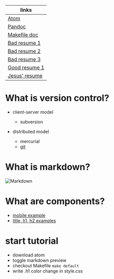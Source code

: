 | links               |
|---------------------|
| [Atom](https://atom.io/) |
| [Pandoc](http://pandoc.org/installing.html) |
| [Makefile doc](http://makefiletutorial.com/) |
| [Bad resume 1](http://www.datacollectionservices.net/p/2017/04/bad-resume-sample-example-of-good-resume-format-example-of-good-intended-for-examples-of-good-and-bad-resumes.gif) |
| [Bad resume 2](http://www.craigkunce.com/job-search/bad_resume_sample3.gif) |
| [Bad resume 3](http://nebula.wsimg.com/5b986e1d80ba7a902a9f5cbb35285118?AccessKeyId=1FA960172D5964949643&disposition=0&alloworigin=1) |
| [Good resume 1]() |
| [Jesus' resume]() |

# What is version control?
- client-server model
  - subversion

- distributed model
  - mercurial
  - [git](https://www.git-scm.com/book/en/v2/images/small-team-flow.png)

# What is markdown?
![Markdown](https://i.github-camo.com/c78b3c01ca7753c84d26706b248adf236cda7d4f/68747470733a2f2f636c6f75642e67697468756275736572636f6e74656e742e636f6d2f6173736574732f3337383032332f31303031333038372f32346363633765632d363134392d313165352d393765612d3533613834326137313565612e706e67)

# What are components?
  - [mobile example](http://coenraets.org/blog/wp-content/uploads/2014/12/uimockscript.png)
  - [title, h1, h2 examples](https://github.com/adam-p/markdown-here/wiki/Markdown-Cheatsheet)

# start tutorial
  - download atom
  - toggle markdown preview
  - checkout Makefile `make default`
  - write .h1 color change in style.css
